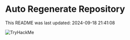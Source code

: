 # Auto Regenerate Repository

This README was last updated: 2024-09-18 21:41:08

 ![TryHackMe](https://tryhackme.com/badge/533634)